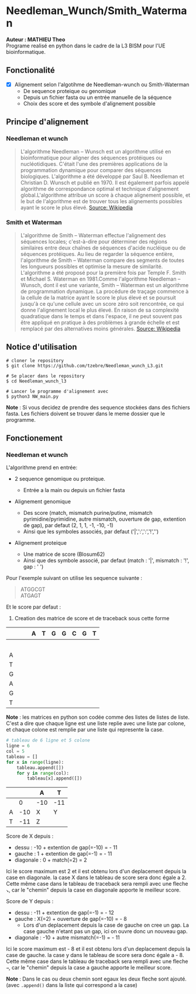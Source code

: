 # Needleman_Wunch/Smith_Waterman
**Auteur : MATHIEU Theo**  
Programe realisé en python dans le cadre de la L3 BISM pour l'UE bioinformatique.

## Fonctionalité  
 - [x] Alignement selon l'algotihme de Needleman-wunch ou Smith-Waterman 
    - De sequence proteique ou genomique 
    - Depuis un fichier fasta ou un entrée manuelle de la séquence 
    - Choix des score et des symbole d'alignement possible  
    
## Principe d'alignement 
### Needleman et wunch 
>L'algorithme Needleman – Wunsch est un algorithme utilisé en bioinformatique pour aligner des séquences protéiques ou 
nucléotidiques. C'était l'une des premières applications de la programmation dynamique pour comparer des séquences 
biologiques. L'algorithme a été développé par Saul B. Needleman et Christian D. Wunsch et publié en 1970.  Il est
également parfois appelé algorithme de correspondance optimal et technique d'alignement global.L'algorithme attribue un score à chaque alignement
possible, et le but de l'algorithme est de trouver tous les alignements possibles ayant le score le plus élevé.
[Source: Wikipedia](https://en.wikipedia.org/wiki/Needleman%E2%80%93Wunsch_algorithm)
### Smith et Waterman 
>L'algorithme de Smith – Waterman effectue l'alignement des séquences locales; c'est-à-dire pour déterminer des régions 
similaires entre deux chaînes de séquences d'acide nucléique ou de séquences protéiques. 
Au lieu de regarder la séquence entière, l'algorithme de Smith – Waterman compare des segments de toutes les 
longueurs possibles et optimise la mesure de similarité. L'algorithme a été proposé pour la première fois par 
Temple F. Smith et Michael S. Waterman en 1981.Comme l'algorithme Needleman – Wunsch, dont il est une variante, 
Smith – Waterman est un algorithme de programmation dynamique.
La procédure de traçage commence à la cellule de la matrice ayant le score le plus élevé et se poursuit jusqu'à ce 
qu'une cellule avec un score zéro soit rencontrée, ce qui donne l'alignement local le plus élevé. En raison de sa 
complexité quadratique dans le temps et dans l'espace, il ne peut souvent pas être appliqué en pratique à des 
problèmes à grande échelle et est remplacé par des alternatives moins générales.
[Source: Wikipedia](https://en.wikipedia.org/wiki/Smith%E2%80%93Waterman_algorithm)
## Notice d'utilisation
```
# cloner le repository 
$ git clone https://github.com/tzebre/Needleman_wunch_L3.git

# Se placer dans le repository 
$ cd Needleman_wunch_l3

# Lancer le programme d'alignement avec 
$ python3 NW_main.py
```
**Note** : Si vous decidez de prendre des sequence stockées dans des fichiers fasta. Les fichiers doivent se trouver dans le
meme dossier que le programme.

## Fonctionement 
### Needleman et wunch 
L'algorithme prend en entrée: 
  - 2 sequence genomique ou proteique.
    - Entrée a la main ou depuis un fichier fasta
  - Alignement genomique   
      - Des score (match, mismatch purine/putine, mismatch pyrimidine/pyrimidine, autre mismatch, 
        ouverture de gap, extention de gap), par defaut (2, 1, 1, -1, -10, -1)
      - Ainsi que les symboles associés, par defaut ('|',':',':','!','')   
        
  - Alignement proteique 
      - Une matrice de score (Blosum62)
      - Ainsi que des symbole associé, par defaut (match : '|', mismatch : '!', gap : ' ')
    
Pour l'exemple suivant on utilise les sequence suivante :
> ATGGCGT  
> ATGAGT  

Et le score par defaut :
1) Creation des matrice de score et de traceback sous cette forme 

|   | ㅤ | A | T | G | G | C | G | T |
|---|---|---|---|---|---|---|---|---|  
| ㅤ|   |   |   |   |   |   |   |   |
| A |   |   |   |   |   |   |   |   |
| T |   |   |   |   |   |   |   |   |
| G |   |   |   |   |   |   |   |   |
| A |   |   |   |   |   |   |   |   |  
| G |   |   |   |   |   |   |   |   |
| T |   |   |   |   |   |   |   |   |  

**Note** : les matrices en python son codée comme des listes de listes de liste. 
C'est a dire que chaque ligne est une liste replie avec une liste par colone, et chaque colone 
est remplie par une liste qui represente la case.  
```py 
# tableau de 6 ligne et 5 colone
ligne = 6
col = 5
tableau = []
for x in range(ligne):
    tableau.append([])
    for y in range(col):
        tableau[x].append([])
```
|   |   | A | T |
|---|---|---|---|
|   | 0 |-10|-11|
| A |-10| X | Y |
| T |-11| Z |   |  

Score de X depuis :  
- dessu : -10 + extention de gap(=-10) = - 11
- gauche : 1 + extention de gap(=-1) = - 11
- diagonale : 0 + match(=2) = 2  
  
Ici le score maximum est 2 et il est obtenu lors d'un deplacement depuis la case en diagonale. 
la case X dans le tableau de score sera donc égale a 2. 
Cette même case dans le tableau de traceback sera rempli avec une fleche `↘`, car le "chemin" depuis la case en 
diagonale apporte le meilleur score.  

Score de Y depuis :
- dessu : -11 + extention de gap(=-1) =  - 12
- gauche : X(=2) + ouverture de gap(=-10) = - 8 
  - Lors d'un deplacement depuis la case de gauche on cree 
    un gap. La case gauche n'etant pas un gap, ici on ouvre donc un nouveau gap. 
- diagonale : -10 + autre mismatch(=-1) = - 11  

Ici le score maximum est - 8 et il est obtenu lors d'un deplacement depuis la case de gauche. 
la case y dans le tableau de score sera donc égale a - 8. 
Cette même case dans le tableau de traceback sera rempli avec une fleche `→`, car le "chemin" depuis la case 
a gauche apporte le meilleur score. 

**Note** : Dans le cas ou deux chemin sont egaux les deux fleche sont ajouté. 
(avec `.append()` dans la liste qui correspond a la case) 







    

    



